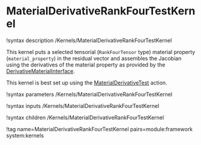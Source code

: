 # MaterialDerivativeRankFourTestKernel

!syntax description /Kernels/MaterialDerivativeRankFourTestKernel

This kernel puts a selected tensorial (`RankFourTensor` type) material property (`material_property`) in the residual vector
and assembles the Jacobian using the derivatives of the material property as provided by the
[DerivativeMaterialInterface](/DerivativeMaterialInterface.md).

This kernel is best set up using the [MaterialDerivativeTest](/MaterialDerivativeTestAction.md) action.

!syntax parameters /Kernels/MaterialDerivativeRankFourTestKernel

!syntax inputs /Kernels/MaterialDerivativeRankFourTestKernel

!syntax children /Kernels/MaterialDerivativeRankFourTestKernel

!tag name=MaterialDerivativeRankFourTestKernel pairs=module:framework system:kernels
